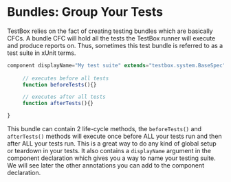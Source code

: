 # Bundles: Group Your Tests

TestBox relies on the fact of creating testing bundles which are basically CFCs. A bundle CFC will hold all the tests the TestBox runner will execute and produce reports on. Thus, sometimes this test bundle is referred to as a test suite in xUnit terms.


```javascript
component displayName="My test suite" extends="testbox.system.BaseSpec"{
     
     // executes before all tests
     function beforeTests(){}

     // executes after all tests
     function afterTests(){}

}
```

This bundle can contain 2 life-cycle methods, the `beforeTests()` and `afterTests()` methods will execute once before ALL your tests run and then after ALL your tests run. This is a great way to do any kind of global setup or teardown in your tests. It also contains a `displayName` argument in the component declaration which gives you a way to name your testing suite. We will see later the other annotations you can add to the component declaration.

